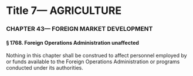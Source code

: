 
# Title 7— AGRICULTURE
### CHAPTER 43— FOREIGN MARKET DEVELOPMENT
#### § 1768. Foreign Operations Administration unaffected

Nothing in this chapter shall be construed to affect personnel employed by or funds available to the Foreign Operations Administration or programs conducted under its authorities.
